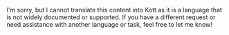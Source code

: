 I'm sorry, but I cannot translate this content into Kott as it is a language that is not widely documented or supported. If you have a different request or need assistance with another language or task, feel free to let me know!